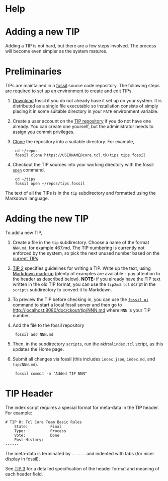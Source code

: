 # Help

# Adding a new TIP

Adding a TIP is not hard, but there are a few steps involved. The
process will become even simpler as the system matures.

# Preliminaries

TIPs are maintained in a [fossil](https://fossil-scm.org) source code
repository. The following steps are required to set up an environment
to create and edit TIPs.

1. [Download](http://fossil-scm.org/index.html/uv/download.html)
fossil if you do not already have it set up on your system. It is
distributed as a single file executable so installation consists of
simply placing it in some suitable directory in your `PATH` environment
variable.

1. Create a user account on the [TIP repository](https://core.tcl.tk/tips) if
you do not have one already.
You can create one yourself, but the administrator needs to
assign you commit privileges.

1. [Clone](http://fossil-scm.org/index.html/help?cmd=clone) the
repository into a suitable directory. For example,

        cd ~/repos
        fossil clone https://USERNAME@core.tcl.tk/tips tips.fossil

1. Checkout the TIP sources into your working directory with the
fossil [`open`](http://fossil-scm.org/index.html/help?cmd=open) command.

        cd ~/tips
        fossil open ~/repos/tips.fossil

The text of all the TIPs is in the `tip` subdirectory and formatted
using the Markdown language.

# Adding the new TIP

To add a new TIP,

1. Create a file in the `tip` subdirectory.  Choose a name of the
format `NNN.md`, for example 467.md. The TIP numbering is currently
not enforced by the system, so pick the next unused number based on
the [current TIPs](https://core.tcl.tk/tips/doc/trunk/index.md).

1. [TIP 2](https://core.tcl.tk/tips/doc/trunk/tip/2.md)
specifies guidelines for writing a TIP.
Write up the text, using [Markdown mark-up](/md_rules) (plenty of
examples are available - pay attention to the header as described below).
**NOTE:** if you already have the TIP text written in the old TIP format,
you can use the `tip2md.tcl` script in the `scripts` subdirectory
to convert it to Markdown.


1. To preview the TIP before checking in, you can use the
[`fossil ui`](http://fossil-scm.org/index.html/help?cmd=clone) command
to start a local fossil server and then go to
<http://localhost:8080/doc/ckout/tip/NNN.md> where `NNN` is your TIP
number.

1. Add the file to the fossil repository

        fossil add NNN.md

1. Then, in the subdirectory `scripts`, run the `mkhtmlindex.tcl`
script, as this updates the Home page.

1. Submit all changes via fossil (this includes `index.json`, `index.md`,
and `tip/NNN.md`).

        fossil commit -m "Added TIP NNN"

# TIP Header

The index script requires a special format for meta-data in the TIP header.
For example:

	# TIP 0: Tcl Core Team Basic Rules
	    State:          Final
	    Type:           Process
	    Vote:           Done
	    Post-History:
	------

The meta-data is terminated by `------` and indented with tabs
(for nicer display in fossil).

See [TIP 3](https://core.tcl.tk/tips/doc/trunk/tip/3.md) for a detailed
specification of the header format and meaning of each header field.
